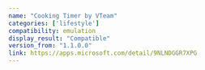 ```yaml
---
name: "Cooking Timer by VTeam"
categories: ['lifestyle']
compatibility: emulation
display_result: "Compatible"
version_from: "1.1.0.0"
link: https://apps.microsoft.com/detail/9NLNDGGR7XPG
---
```

